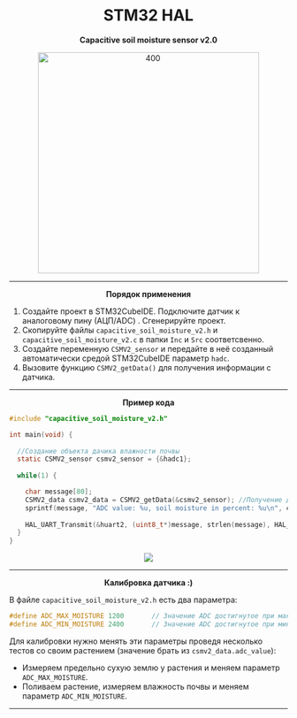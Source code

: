 <h1 align="center">STM32 HAL</h1>

<p align="center"><b>Capacitive soil moisture sensor v2.0</b><p>

<p align="center">
  <img src="https://drive.google.com/uc?export=view&id=1g5pYPf5x-LOnBUrd1XObgtMll5xMcTXE" width="400" alt="400">
</p>

---

<p align="center"><b>Порядок применения</b><p>

1) Создайте проект в STM32CubeIDE. Подключите датчик к аналоговому пину (АЦП/ADC) . Сгенерируйте проект.
2) Скопируйте файлы `capacitive_soil_moisture_v2.h` и `capacitive_soil_moisture_v2.c` в папки `Inc` и `Src` соответсвенно.
3) Создайте переменную `CSMV2_sensor` и передайте в неё созданный автоматически средой STM32CubeIDE параметр `hadc`.
4) Вызовите функцию `CSMV2_getData()` для получения информации с датчика.

---

<p align="center"><b>Пример кода</b><p>

```c
#include "capacitive_soil_moisture_v2.h"

int main(void) {
  
  //Создание объекта дачика влажности почвы
  static CSMV2_sensor csmv2_sensor = {&hadc1};
  
  while(1) {

    char message[80]; 
    CSMV2_data csmv2_data = CSMV2_getData(&csmv2_sensor); //Получение данных с датчика
    sprintf(message, "ADC value: %u, soil moisture in percent: %u\n", csmv2_data.adc_value, csmv2_data.moisture_percent);
    
    HAL_UART_Transmit(&huart2, (uint8_t*)message, strlen(message), HAL_MAX_DELAY); //Отправляем через UART
  }
}
```

<p align="center">
  <img src="https://drive.google.com/uc?export=view&id=1HGc_fZsZ6nLXU-a0ZuqaDOJJEi5yrYba">
</p>

---

<p align="center"><b>Калибровка датчика :)</b><p>

В файле `capacitive_soil_moisture_v2.h` есть два параметра:

```c
#define ADC_MAX_MOISTURE 1200		// Значение ADC достигнутое при максимальной влажности почвы
#define ADC_MIN_MOISTURE 2400		// Значение ADC достигнутое при минимальной влажности почвы
```

Для калибровки нужно менять эти параметры проведя несколько тестов со своим растением (значение брать из `csmv2_data.adc_value`):

* Измеряем предельно сухую землю у растения и меняем параметр `ADC_MAX_MOISTURE`.
* Поливаем растение, измеряем влажность почвы и меняем параметр `ADC_MIN_MOISTURE`.

---
